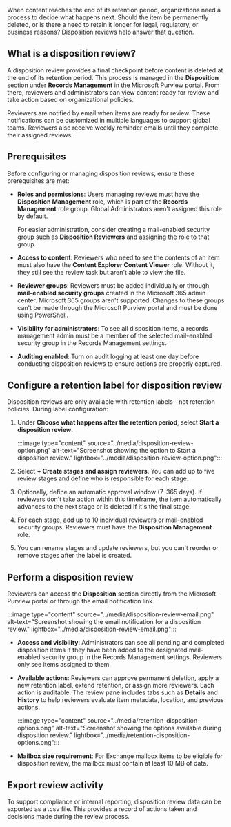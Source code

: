 When content reaches the end of its retention period, organizations need a process to decide what happens next. Should the item be permanently deleted, or is there a need to retain it longer for legal, regulatory, or business reasons? Disposition reviews help answer that question.

## What is a disposition review?

A disposition review provides a final checkpoint before content is deleted at the end of its retention period. This process is managed in the **Disposition** section under **Records Management** in the Microsoft Purview portal. From there, reviewers and administrators can view content ready for review and take action based on organizational policies.

Reviewers are notified by email when items are ready for review. These notifications can be customized in multiple languages to support global teams. Reviewers also receive weekly reminder emails until they complete their assigned reviews.

## Prerequisites

Before configuring or managing disposition reviews, ensure these prerequisites are met:

- **Roles and permissions**: Users managing reviews must have the **Disposition Management** role, which is part of the **Records Management** role group. Global Administrators aren't assigned this role by default.

  For easier administration, consider creating a mail-enabled security group such as **Disposition Reviewers** and assigning the role to that group.

- **Access to content**: Reviewers who need to see the contents of an item must also have the **Content Explorer Content Viewer** role. Without it, they still see the review task but aren't able to view the file.

- **Reviewer groups**: Reviewers must be added individually or through **mail-enabled security groups** created in the Microsoft 365 admin center. Microsoft 365 groups aren't supported. Changes to these groups can't be made through the Microsoft Purview portal and must be done using PowerShell.

- **Visibility for administrators**: To see all disposition items, a records management admin must be a member of the selected mail-enabled security group in the Records Management settings.

- **Auditing enabled**: Turn on audit logging at least one day before conducting disposition reviews to ensure actions are properly captured.

## Configure a retention label for disposition review

Disposition reviews are only available with retention labels—not retention policies. During label configuration:

1. Under **Choose what happens after the retention period**, select **Start a disposition review**.

   :::image type="content" source="../media/disposition-review-option.png" alt-text="Screenshot showing the option to Start a disposition review." lightbox="../media/disposition-review-option.png":::

1. Select **+ Create stages and assign reviewers**. You can add up to five review stages and define who is responsible for each stage.

1. Optionally, define an automatic approval window (7–365 days). If reviewers don't take action within this timeframe, the item automatically advances to the next stage or is deleted if it's the final stage.

1. For each stage, add up to 10 individual reviewers or mail-enabled security groups. Reviewers must have the **Disposition Management** role.

1. You can rename stages and update reviewers, but you can't reorder or remove stages after the label is created.

## Perform a disposition review

Reviewers can access the **Disposition** section directly from the Microsoft Purview portal or through the email notification link.

:::image type="content" source="../media/disposition-review-email.png" alt-text="Screenshot showing the email notification for a disposition review." lightbox="../media/disposition-review-email.png":::

- **Access and visibility**: Administrators can see all pending and completed disposition items if they have been added to the designated mail-enabled security group in the Records Management settings. Reviewers only see items assigned to them.

- **Available actions**: Reviewers can approve permanent deletion, apply a new retention label, extend retention, or assign more reviewers. Each action is auditable. The review pane includes tabs such as **Details** and **History** to help reviewers evaluate item metadata, location, and previous actions.

  :::image type="content" source="../media/retention-disposition-options.png" alt-text="Screenshot showing the options available during disposition review." lightbox="../media/retention-disposition-options.png":::

- **Mailbox size requirement**: For Exchange mailbox items to be eligible for disposition review, the mailbox must contain at least 10 MB of data.

## Export review activity

To support compliance or internal reporting, disposition review data can be exported as a .csv file. This provides a record of actions taken and decisions made during the review process.

